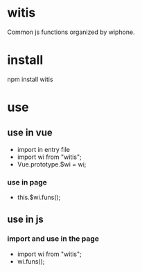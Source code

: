 # witis
Common js functions organized by wiphone.

# install
npm install witis

# use
## use in vue
* import in entry file
* import wi from "witis";
* Vue.prototype.$wi = wi;
### use in page
* this.$wi.funs();

## use in js
### import and use in the page
* import wi from "witis";
* wi.funs();